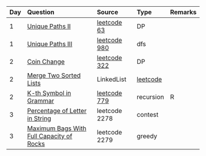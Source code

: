 | Day  | Question                                                                                            | Source                                                                | Type         | Remarks |
| :--- | :-------------------------------------------------------------------------------------------------- | :-------------------------------------------------------------------- | :----------- | :------ |
| 1    | [Unique Paths II](leetcode/63-unique-paths-ii/63-unique-paths-ii.java)                              | [leetcode 63](https://leetcode.com/problems/unique-paths-ii/)         | DP           |
| 1    | [Unique Paths III](leetcode/980-unique-paths-iii/unique-paths-iii.java)                             | [leetcode 980](https://leetcode.com/problems/unique-paths-iii/)       | dfs          |
| 2    | [Coin Change](leetcode/322-coin-change/)                                                            | [leetcode 322]()                                                      | DP           |
| 2    | [Merge Two Sorted Lists](leetcode/Merge%20Two%20Sorted%20Lists/)                                    | LinkedList                                                            | [leetcode]() |
| 2    | [K-th Symbol in Grammar](leetcode/779-k-th-symbol-in-grammar/)                                      | [leetcode 779](https://leetcode.com/problems/k-th-symbol-in-grammar/) | recursion    | R       |
| 3    | [Percentage of Letter in String](leetcode/227-percentage-of-letter-in-string/)                      | leetcode 2278                                                         | contest      |
| 3    | [Maximum Bags With Full Capacity of Rocks](leetcode/2279-maximum-bags-with-full-capacity-of-rocks/) | leetcode 2279                                                         | greedy       |